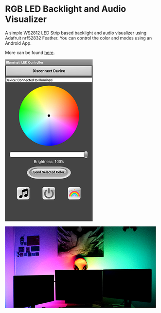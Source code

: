 # RGB LED Backlight and Audio Visualizer

A simple WS2812 LED Strip based backlight and audio visualizer using Adafruit nrf52832 Feather. You can control the color and modes using an Android App. 

More can be found [here](https://mirzafahad.github.io/2020-07-13-audio-visualizer/).

![model block diagram](/image/app.png)

![model block diagram](/image/demo.png)